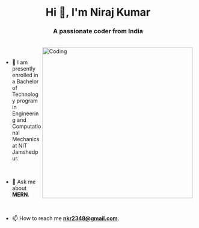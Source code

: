 <h1 align="center">Hi 👋, I'm Niraj Kumar</h1>

<h3 align="center">A passionate coder from India</h3>

<br>

<img align="right" alt="Coding" width="400" src="https://i.giphy.com/media/v1.Y2lkPTc5MGI3NjExMDU0OHg0c2VsdmlzamI2eGk4Y3hiaWExcTdydzA3ajI1a2gzaWR6ZiZlcD12MV9pbnRlcm5hbF9naWZfYnlfaWQmY3Q9Zw/f3iwJFOVOwuy7K6FFw/giphy.gif">

<br>

- 🔭 I am presently enrolled in a Bachelor of Technology program in Engineering and Computational Mechanics at NIT Jamshedpur.

<br>

- 💬 Ask me about **MERN**.

<br>

- 📫 How to reach me **nkr2348@gmail.com**.

